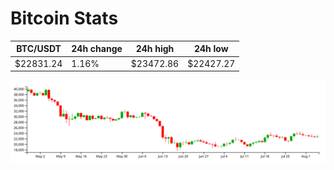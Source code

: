 # Bitcoin Stats

BTC/USDT|24h change|24h high|24h low|
|---|---|---|---|
|$22831.24|1.16%|$23472.86|$22427.27|

<img src="./chart.svg">
